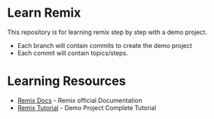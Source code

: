# Learn Remix
This repository is for learning remix step by step with a demo project.

- Each branch will contain commits to create the demo project
- Each commit will contain topics/steps.

# Learning Resources
- [Remix Docs] - Remix official Documentation
- [Remix Tutorial] - Demo Project Complete Tutorial

[Remix Docs]: <https://remix.run/docs/en/v1/tutorials/blog#creating-the-project>
[Remix Tutorial]: <https://remix.guide/discover?resourceId=FGXZSBh1Lf5X>


